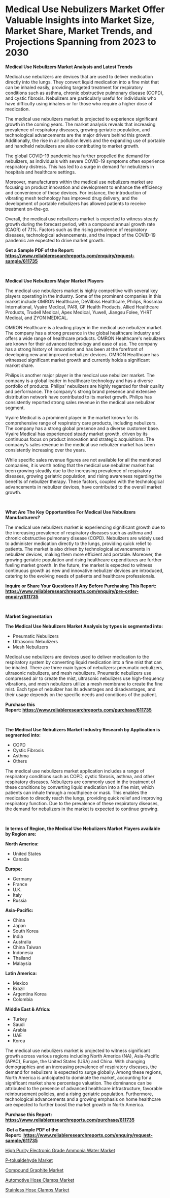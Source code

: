 <p><h1>Medical Use Nebulizers Market Offer Valuable Insights into Market Size, Market Share, Market Trends, and Projections Spanning from 2023 to 2030</h1></p><p><strong>Medical Use Nebulizers Market Analysis and Latest Trends</strong></p>
<p><p>Medical use nebulizers are devices that are used to deliver medication directly into the lungs. They convert liquid medication into a fine mist that can be inhaled easily, providing targeted treatment for respiratory conditions such as asthma, chronic obstructive pulmonary disease (COPD), and cystic fibrosis. Nebulizers are particularly useful for individuals who have difficulty using inhalers or for those who require a higher dose of medication.</p><p>The medical use nebulizers market is projected to experience significant growth in the coming years. The market analysis reveals that increasing prevalence of respiratory diseases, growing geriatric population, and technological advancements are the major drivers behind this growth. Additionally, the rise in air pollution levels and the expanding use of portable and handheld nebulizers are also contributing to market growth.</p><p>The global COVID-19 pandemic has further propelled the demand for nebulizers, as individuals with severe COVID-19 symptoms often experience respiratory distress. This has led to a surge in demand for nebulizers in hospitals and healthcare settings.</p><p>Moreover, manufacturers within the medical use nebulizers market are focusing on product innovation and development to enhance the efficiency and convenience of these devices. For instance, the introduction of vibrating mesh technology has improved drug delivery, and the development of portable nebulizers has allowed patients to receive treatment on-the-go.</p><p>Overall, the medical use nebulizers market is expected to witness steady growth during the forecast period, with a compound annual growth rate (CAGR) of 7.1%. Factors such as the rising prevalence of respiratory diseases, technological advancements, and the impact of the COVID-19 pandemic are expected to drive market growth.</p></p>
<p><strong>Get a Sample PDF of the Report:&nbsp; <a href="https://www.reliableresearchreports.com/enquiry/request-sample/611735">https://www.reliableresearchreports.com/enquiry/request-sample/611735</a></strong></p>
<p>&nbsp;</p>
<p><strong>Medical Use Nebulizers Major Market Players</strong></p>
<p><p>The medical use nebulizers market is highly competitive with several key players operating in the industry. Some of the prominent companies in this market include OMRON Healthcare, DeVilbiss Healthcare, Philips, Rossmax International, Vyaire Medical, PARI, GF Health Products, Allied Healthcare Products, Trudell Medical, Apex Medical, Yuwell, Jiangsu Folee, YHRT Medical, and ZYON MEDICAL.</p><p>OMRON Healthcare is a leading player in the medical use nebulizer market. The company has a strong presence in the global healthcare industry and offers a wide range of healthcare products. OMRON Healthcare's nebulizers are known for their advanced technology and ease of use. The company has a strong history of innovation and has been at the forefront of developing new and improved nebulizer devices. OMRON Healthcare has witnessed significant market growth and currently holds a significant market share.</p><p>Philips is another major player in the medical use nebulizer market. The company is a global leader in healthcare technology and has a diverse portfolio of products. Philips' nebulizers are highly regarded for their quality and performance. The company's strong brand presence and extensive distribution network have contributed to its market growth. Philips has consistently reported strong sales revenue in the medical use nebulizer segment.</p><p>Vyaire Medical is a prominent player in the market known for its comprehensive range of respiratory care products, including nebulizers. The company has a strong global presence and a diverse customer base. Vyaire Medical has experienced steady market growth, driven by its continuous focus on product innovation and strategic acquisitions. The company's sales revenue in the medical use nebulizer market has been consistently increasing over the years.</p><p>While specific sales revenue figures are not available for all the mentioned companies, it is worth noting that the medical use nebulizer market has been growing steadily due to the increasing prevalence of respiratory diseases, growing geriatric population, and rising awareness regarding the benefits of nebulizer therapy. These factors, coupled with the technological advancements in nebulizer devices, have contributed to the overall market growth.</p></p>
<p>&nbsp;</p>
<p><strong>What Are The Key Opportunities For Medical Use Nebulizers Manufacturers?</strong></p>
<p><p>The medical use nebulizers market is experiencing significant growth due to the increasing prevalence of respiratory diseases such as asthma and chronic obstructive pulmonary disease (COPD). Nebulizers are widely used to administer medication directly to the lungs, providing quick relief to patients. The market is also driven by technological advancements in nebulizer devices, making them more efficient and portable. Moreover, the growing geriatric population and rising healthcare expenditures are further fueling market growth. In the future, the market is expected to witness continuous growth as new and innovative nebulizer devices are introduced, catering to the evolving needs of patients and healthcare professionals.</p></p>
<p><strong>Inquire or Share Your Questions If Any Before Purchasing This Report: <a href="https://www.reliableresearchreports.com/enquiry/pre-order-enquiry/611735">https://www.reliableresearchreports.com/enquiry/pre-order-enquiry/611735</a></strong></p>
<p>&nbsp;</p>
<p><strong>Market Segmentation</strong></p>
<p><strong>The Medical Use Nebulizers Market Analysis by types is segmented into:</strong></p>
<p><ul><li>Pneumatic Nebulizers</li><li>Ultrasonic Nebulizers</li><li>Mesh Nebulizers</li></ul></p>
<p><p>Medical use nebulizers are devices used to deliver medication to the respiratory system by converting liquid medication into a fine mist that can be inhaled. There are three main types of nebulizers: pneumatic nebulizers, ultrasonic nebulizers, and mesh nebulizers. Pneumatic nebulizers use compressed air to create the mist, ultrasonic nebulizers use high-frequency vibrations, and mesh nebulizers utilize a mesh membrane to create the fine mist. Each type of nebulizer has its advantages and disadvantages, and their usage depends on the specific needs and conditions of the patient.</p></p>
<p><strong>Purchase this Report:&nbsp;<a href="https://www.reliableresearchreports.com/purchase/611735">https://www.reliableresearchreports.com/purchase/611735</a></strong></p>
<p>&nbsp;</p>
<p><strong>The Medical Use Nebulizers Market Industry Research by Application is segmented into:</strong></p>
<p><ul><li>COPD</li><li>Cystic Fibrosis</li><li>Asthma</li><li>Others</li></ul></p>
<p><p>The medical use nebulizers market application includes a range of respiratory conditions such as COPD, cystic fibrosis, asthma, and other respiratory diseases. Nebulizers are commonly used in the treatment of these conditions by converting liquid medication into a fine mist, which patients can inhale through a mouthpiece or mask. This enables the medication to directly reach the lungs, providing quick relief and improving respiratory function. Due to the prevalence of these respiratory diseases, the demand for nebulizers in the market is expected to continue growing.</p></p>
<p>&nbsp;</p>
<p><strong>In terms of Region, the Medical Use Nebulizers Market Players available by Region are:</strong></p>
<p>
    <p> <strong> North America: </strong>
        <ul>
            <li>United States</li>
            <li>Canada</li>
        </ul>
        </p> 
    <p> <strong> Europe: </strong>
        <ul>
            <li>Germany</li>
            <li>France</li>
            <li>U.K.</li>
            <li>Italy</li>
            <li>Russia</li>
        </ul>
        </p> 
    <p> <strong> Asia-Pacific: </strong>
        <ul>
            <li>China</li>
            <li>Japan</li>
            <li>South Korea</li>
            <li>India</li>
            <li>Australia</li>
            <li>China Taiwan</li>
            <li>Indonesia</li>
            <li>Thailand</li>
            <li>Malaysia</li>
        </ul>
        </p> 
    <p> <strong> Latin America: </strong>
        <ul>
            <li>Mexico</li>
            <li>Brazil</li>
            <li>Argentina Korea</li>
            <li>Colombia</li>
        </ul>
        </p> 
    <p> <strong> Middle East & Africa: </strong>
        <ul>
            <li>Turkey</li>
            <li>Saudi</li>
            <li>Arabia</li>
            <li>UAE</li>
            <li>Korea</li>
        </ul>
    </p>
    </p>
<p><p>The medical use nebulizers market is projected to witness significant growth across various regions including North America (NA), Asia-Pacific (APAC), Europe, the United States (USA) and China. With changing demographics and an increasing prevalence of respiratory diseases, the demand for nebulizers is expected to surge globally. Among these regions, North America is anticipated to dominate the market, accounting for a significant market share percentage valuation. The dominance can be attributed to the presence of advanced healthcare infrastructure, favorable reimbursement policies, and a rising geriatric population. Furthermore, technological advancements and a growing emphasis on home healthcare are expected to further boost the market growth in North America.</p></p>
<p><strong>Purchase this Report: <a href="https://www.reliableresearchreports.com/purchase/611735">https://www.reliableresearchreports.com/purchase/611735</a></strong></p>
<p>&nbsp;<strong>Get a Sample PDF of the Report:&nbsp;&nbsp;<a href="https://www.reliableresearchreports.com/enquiry/request-sample/611735">https://www.reliableresearchreports.com/enquiry/request-sample/611735</a></strong></p>
<p><strong></strong></p>
<p><p><a href="https://www.linkedin.com/pulse/high-purity-electronic-grade-ammonia-water-market-research/">High Purity Electronic Grade Ammonia Water Market</a></p><p><a href="https://www.linkedin.com/pulse/p-tolualdehyde-market-research-report-unlocks-analysis/">P-tolualdehyde Market</a></p><p><a href="https://www.linkedin.com/pulse/compound-graphite-market-share-amp-new-trends-analysis-report/">Compound Graphite Market</a></p><p><a href="https://medium.com/@karleeprice2004/automotive-hose-clamps-market-size-growth-forecast-2023-2030-40d5d4e9f34c">Automotive Hose Clamps Market</a></p><p><a href="https://medium.com/@bethelokon998/stainless-hose-clamps-market-size-growth-forecast-2023-2030-eb4463a80bf6">Stainless Hose Clamps Market</a></p></p>